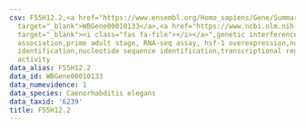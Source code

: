 ```yaml
---
csv: F55H12.2,<a href="https://www.ensembl.org/Homo_sapiens/Gene/Summary?db=core;g=WBGene00010133"
  target="_blank">WBGene00010133</a>,<a href="https://www.ncbi.nlm.nih.gov/pubmed/30894454"
  target="_blank"><i class="fas fa-file"></i></a>",genetic interference,functional
  association,prime adult stage, RNA-seq assay, hsf-1 overexpression,nucleotide sequence
  identification,nucleotide sequence identification,transcriptional regulation,up-regulates
  activity
data_alias: F55H12.2
data_id: WBGene00010133
data_numevidence: 1
data_species: Caenorhabditis elegans
data_taxid: '6239'
title: F55H12.2
---
```

